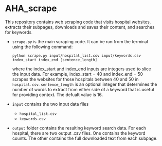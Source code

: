 # AHA_scrape

This repository contains web scraping code that visits hospital websites, extracts their subpages, downloads and saves their content, and searches for keywords.

- `scrape.py` is the main scraping code. It can be run from the terminal using the following command:

	`python scrape.py input/hospital_list.csv input/keywords.csv index_start index_end [sentence_length]`

	where the index_start and index_end inputs are integers used to slice the input data. For example, index_start = 40 and index_end = 50 scrapes the websites for those hospitals between 40 and 50 in `hospital.csv`. `sentence_length` is an optional integer that determines the number of words to extract from either side of a keyword that is useful for providing context. The defualt value is 16.


- `input` contains the two input data files
	- `hospital_list.csv`
	- `keywords.csv`

- `output` folder contains the resulting keyword search data. For each hospital, there are two output .csv files. One contains the keyword counts. The other contains the full downloaded text from each subpage.
